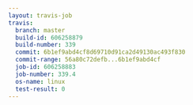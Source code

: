 ```yaml
---
layout: travis-job
travis:
  branch: master
  build-id: 606258879
  build-number: 339
  commit: 6b1ef9abd4cf8d69710d91ca2d49130ac493f830
  commit-range: 56a80c72defb...6b1ef9abd4cf
  job-id: 606258883
  job-number: 339.4
  os-name: linux
  test-result: 0
---
```

